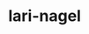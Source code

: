 # lari-nagel
<!DOCTYPE html>
<html lang="p+Br">
    <lead>
<meta charset="UTF-8">
<meta name="view port"
content="width=device-wdt, initial scale=1,0">
<title>Meu site básico</title>
<head>

